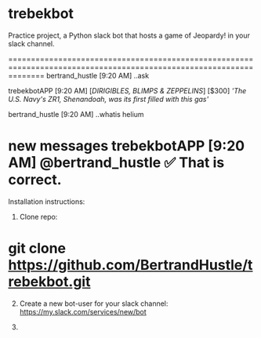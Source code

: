 # trebekbot
Practice project, a Python slack bot that hosts a game of Jeopardy! in your slack channel.

====================================================================================================================
bertrand_hustle [9:20 AM] 
..ask

trebekbotAPP [9:20 AM] 
[*DIRIGIBLES, BLIMPS & ZEPPELINS*] [$300] _'The U.S. Navy's ZR1, Shenandoah, was its first filled with this gas'_

bertrand_hustle [9:20 AM] 
..whatis helium

new messages
trebekbotAPP [9:20 AM] 
@bertrand_hustle :white_check_mark: That is correct.
====================================================================================================================

Installation instructions:

1. Clone repo:
# git clone https://github.com/BertrandHustle/trebekbot.git

2. Create a new bot-user for your slack channel:
https://my.slack.com/services/new/bot

3. 
